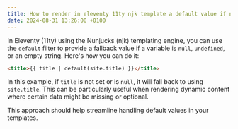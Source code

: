 ```yaml
---
title: How to render in eleventy 11ty njk template a default value if null value
date: 2024-08-31 13:26:00 +0100
---
```






In Eleventy (11ty) using the Nunjucks (njk) templating engine, you can use the `default` filter to provide a fallback value if a variable is `null`, `undefined`, or an empty string. Here's how you can do it:

```html
<title>{{ title | default(site.title) }}</title>
```

In this example, if `title` is not set or is `null`, it will fall back to using `site.title`. This can be particularly useful when rendering dynamic content where certain data might be missing or optional.

This approach should help streamline handling default values in your templates.



